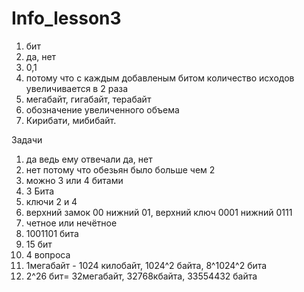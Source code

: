 # Info_lesson3 
1. бит
2. да, нет
3. 0,1
4. потому что с каждым добавленым битом количество исходов увеличивается в 2 раза
5. мегабайт, гигабайт, терабайт
6. обозначение увеличенного объема
7. Кирибати, мибибайт.

Задачи

1. да ведь ему отвечали да, нет
2. нет потому что обезьян было больше чем 2
3. можно 3 или 4 битами
4. 3 Бита
5. ключи 2 и 4
6. верхний замок 00 нижний 01, верхний ключ 0001 нижний 0111
7. четное или нечётное
8. 1001101 бита
9. 15 бит
10. 4 вопроса
11. 1мегабайт - 1024 килобайт, 1024^2 байта, 8^1024^2 бита
12. 2^26 бит= 32мегабайт,  32768кбайта, 33554432 байта
